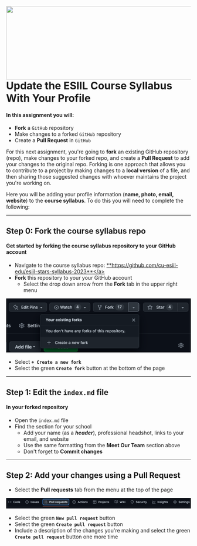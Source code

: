 <img align="right" width="1000" height="200" src="https://raw.githubusercontent.com/cu-esiil-edu/esiil-stars-syllabus-2023/main/esiil-earthlab-cires-header.png">

# Update the ESIIL Course Syllabus With Your Profile

#### In this assignment you will: 
* **Fork** a `GitHub` repository
* Make changes to a forked `GitHub` repository
* Create a **Pull Request** in `GitHub`

For this next assignment, you're going to **fork** an existing GitHub repository (repo), make changes to your forked repo, and create a 
**Pull Request** to add your changes to the original repo. Forking is one approach that allows you to contribute to a project by making changes to a **local version** of a file, and then sharing those suggested changes with whoever maintains the project you're working on.

Here you will be adding your profile information (**name, photo, email, website**) to the **course syllabus**. To do this you will need to complete the following:

***

## Step 0: Fork the course syllabus repo
#### Get started by forking the course syllabus repository to your GitHub account 
* Navigate to the course syllabus repo: <a href="https://github.com/cu-esiil-edu/esiil-stars-syllabus-2023" target="_blank">**https://github.com/cu-esiil-edu/esiil-stars-syllabus-2023**</a>
* **Fork** this repository to your your GitHub account
  * Select the drop down arrow from the **Fork** tab in the upper right menu
  
<img src="https://raw.githubusercontent.com/cu-esiil-edu/esiil-stars-github-intro/main/fork.png">

  * Select **`+ Create a new fork`**
  * Select the green **`Create fork`** button at the bottom of the page

***

## Step 1: Edit the `index.md` file 
#### In your forked repository 
* Open the `index.md` file
* Find the section for your school
  * Add your name (as a _**header**_), professional headshot, links to your email, and website
  * Use the same formatting from the **Meet Our Team** section above
  * Don't forget to **Commit changes**

***

## Step 2: Add your changes using a Pull Request
* Select the **Pull requests** tab from the menu at the top of the page

<img src="https://raw.githubusercontent.com/cu-esiil-edu/esiil-stars-github-intro/main/pull-req.png">

* Select the green **`New pull request`** button
* Select the green **`Create pull request`** button
* Include a description of the changes you're making and select the green **`Create pull request`** button one more time



